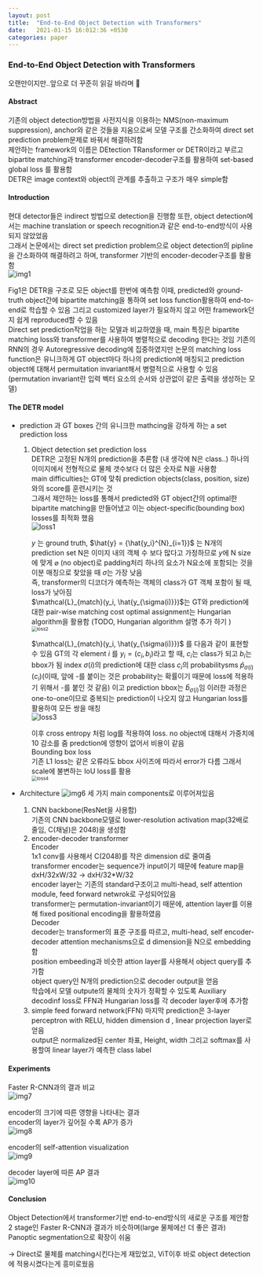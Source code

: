 ```yaml
---
layout: post
title:  "End-to-End Object Detection with Transformers"
date:   2021-01-15 16:012:36 +0530
categories: paper
---
```


### End-to-End Object Detection with Transformers

오랜만이지만..앞으로 더 꾸준히 읽길 바라며 🤡  

#### Abstract  

기존의 object detection방법을 사전지식을 이용하는 NMS(non-maximum suppression), anchor와 같은 것들을 지움으로써 모델 구조를 간소화하여 direct set prediction problem문제로 바꿔서 해결하려함  
제안하는 framework의 이름은 DEtection TRansformer or DETR이라고 부르고 bipartite matching과 transformer encoder-decoder구조를 활용하여 set-based global loss 를 활용함  
DETR은 image context와 object의 관계를 추출하고 구조가 매우 simple함 

#### Introduction  

현대 detector들은 indirect 방법으로 detection을 진행함  또한, object detection에서는 machine translation or speech recognition과 같은 end-to-end방식이 사용되지 않았었음  
그래서 논문에서는 direct set prediction problem으로 object detection의 pipline을 간소화하여 해결하려고 하며, transformer 기반의 encoder-decoder구조를 활용함  
![img1](/assets/post/post3/img1_.png)

Fig1은 DETR을 구조로 모든 object를 한번에 예측함 이때, predicted와 ground-truth object간에 bipartite matching을 통하여 set loss function활용하여 end-to-end로 학습할 수 있음 그리고 customized layer가 필요하지 않고 어떤 framework던지 쉽게 reproduced할 수 있음  
Direct set prediction작업을 하는 모델과 비교하였을 때, main 특징은 bipartite matching loss와 transformer를 사용하여 병렬적으로 decoding 한다는 것임 기존의 RNN의 경우 Autoregressive decoding에 집중하였지만 논문의 matching loss function은 유니크하게 GT object마다 하나의 prediction에 매칭되고 prediction object에 대해서 permuitation invariant해서 병렬적으로 사용할 수 있음  (permutation invariant란 입력 벡터 요소의 순서와 상관없이 같은 출력을 생성하는 모델)

#### The DETR model

* prediction 과 GT boxes 간의 유니크한 mathcing을 강하게 하는 a set prediction loss  

  1. Object detection set prediction loss  
     DETR은 고정된 N개의 prediction을 추론함 (내 생각에 N은 class..) 하나의 이미지에서 전형적으로 물체 갯수보다 더 많은 숫자로 N을 사용함  
     main difficulties는 GT에 맞춰 prediction objects(class, position, size)와의 score를 훈련시키는 것  
     그래서 제안하는 loss를 통해서 predicted와 GT object간의 optimal한 bipartite matching을 만들어냈고 이는 object-specific(bounding box) losses를 최적화 했음  
     ![loss1](/assets/post/post3/img2_.png)

     $y$ 는 ground truth, $\hat{y} = {\hat{y_i}^{N}_{i=1}}$ 는 N개의 prediction set N은 이미지 내의 객체 수 보다 많다고 가정하므로 $y$에 N size에 맞게 $\varnothing$ (no object)로 padding처리 하나의 요소가 N요소에 포함되는 것을 이분 매칭으로 찾았을 때  $\sigma$는 가장 낮음  
     즉, transformer의 디코더가 예측하는 객체의 class가 GT 객체 포함이 될 때, loss가 낮아짐  
     $\mathcal{L}_{match}(y_i, \hat{y_{\sigma(i)}})$는 GT와 prediction에 대한 pair-wise matching cost optimal assignment는 Hungarian algorithm을 활용함
     (TODO, Hungarian algorithm 설명 추가 하기 )  
     <img src="/assets/post/post3/img3_.png" alt="loss2" style="zoom:67%;" />

     $\mathcal{L}_{match}(y_i, \hat{y_{\sigma(i)}})$ 를 다음과 같이 표현할 수 있음 GT의 각 element $i$ 를 $y_i = (c_i, b_i)$라고 할 때, $c_i$는 class가 되고 $b_i$는 bbox가 됨 index $\sigma(i)$의 prediction에 대한 class $c_i$의 probabilitysms $\hat{p}_{\sigma(i)}(c_i)$(이때, 앞에 -를 붙이는 것은 probability는 확률이기 때문에 loss에 적용하기 위해서 -를 붙인 것 같음) 이고 prediction bbox는 $\hat{b}_{\sigma(i)}$임 이러한 과정은 one-to-one이므로 중복되는 prediction이 나오지 않고 Hungarian loss를 활용하여 모든 쌍을 매칭  
     <img src="/assets/post/post3/img4_.png" alt="loss3"/>

     이후 cross entropy 처럼 log를 적용하여 loss.  no object에 대해서 가중치에 10 감소를 줌 predction에 영향이 없어서 비용이 같음  
     Bounding box loss  
     기존 L1 loss는 같은 오류라도 bbox 사이즈에 따라서 error가 다름 그래서 scale에 불변하는 IoU loss를 활용  
     <img src="/assets/post/post3/img5_.png" alt="loss4" style="zoom:67%;" />

* Architecture 
  ![img6](/assets/post/post3/img6.png)
  세 가지 main components로 이루어져있음  

  1. CNN backbone(ResNet을 사용함)  
     기존의 CNN backbone모델로 lower-resolution activation map(32배로 줄임, C(채널)은 2048)을 생성함  
  2. encoder-decoder transformer  
     Encoder  
     1x1 conv를 사용해서 C(2048)를 작은 dimension d로 줄여줌  
     transformer encoder는 sequence가 input이기 때문에 feature map을 dxH/32xW/32 -> dxH/32*W/32  
     encoder layer는 기존의 standard구조이고 multi-head, self attention module, feed forward netwrok로 구성되어있음  
     transformer는 permutation-invariant이기 때문에, attention layer를 이용해  fixed positional encoding을 활용하였음  
     Decoder  
     decoder는 transformer의 표준 구조를 따르고, multi-head, self encoder-decoder attention mechanisms으로 d dimension을 N으로 embedding함  
     position embeeding과 비슷한 attion layer를 사용해서 object query를 추가함  
     object query인 N개의 prediction으로 decoder output을 얻음  
     학습에서 모델 outpute의 물체의 숫자가 정확할 수 있도록 Auxiliary decodinf loss로 FFN과 Hungarian loss를 각 decoder layer후에 추가함 
  3. simple feed forward network(FFN)
     마지막 prediction은  3-layer perceptron with RELU, hidden dimension d , linear projection layer로 얻음  
     output은 normalized된 center 좌표, Height, width 그리고  softmax를 사용할여 linear layer가 예측한 class label  

#### Experiments

Faster R-CNN과의 결과 비교  
![img7](/assets/post/post3/img7.png)

encoder의 크기에 따른 영향을 나타내는 결과  
encoder의 layer가 깊어질 수록 AP가 증가  
![img8](/assets/post/post3/img8.png)  

encoder의 self-attention visualization  
![img9](/assets/post/post3/img9.png)  

decoder layer에 따른 AP 결과  
![img10](/assets/post/post3/img10.png)

#### Conclusion

Object Detection에서 transformer기반 end-to-end방식의 새로운 구조를 제안함  
2 stage인 Faster R-CNN과 결과가 비슷하며(large 물체에선 더 좋은 결과) Panoptic segmentation으로 확장이 쉬움  





-> Direct로 물체를 matching시킨다는게 재밌었고, ViT이후 바로 object detection에 적용시켰다는게 흥미로웠음 

